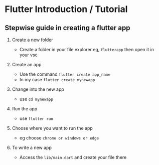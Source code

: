 # Flutter Introduction / Tutorial

## Stepwise guide in creating a flutter app

1. Create a new folder
   - Create a folder in your file explorer eg, ```flutterapp``` then open it in your vsc

2. Create an app 
   - Use the command ```flutter create app_name```
   - In my case ```flutter create mynewapp```

3. Change into the new app
   - use  ```cd mynewapp```

4. Run the app
   - use ```flutter run```

5. Choose where you want to run the app
   - eg choose ```chrome or windows or edge```

6. To write a new app
   - Access the ```lib/main.dart``` and create your file there